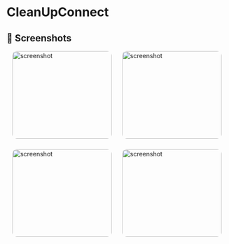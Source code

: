 # CleanUpConnect

<h2>📸 Screenshots</h2>

<div style="display: flex; flex-wrap: wrap; justify-content: center; gap: 24px;">

  <!-- Image 1 -->
  <div style="width: 45%; height: 200px; overflow: hidden; border-radius: 10px;">
    <img src="https://github.com/user-attachments/assets/7fbea7ee-ea64-4deb-ac87-e0251fd6990f"
         style="width: 100%; height: 100%; object-fit: cover;" alt="screenshot">
  </div>

  <!-- Image 2 -->
  <div style="width: 45%; height: 200px; overflow: hidden; border-radius: 10px;">
    <img src="https://github.com/user-attachments/assets/1def23f6-1b44-450d-afbe-a82ec1bdb450"
         style="width: 100%; height: 100%; object-fit: cover;" alt="screenshot">
  </div>

  <!-- Image 3 -->
  <div style="width: 45%; height: 200px; overflow: hidden; border-radius: 10px;">
    <img src="https://github.com/user-attachments/assets/3d7c0a13-ffac-4466-be44-4ecbe4f02eac"
         style="width: 100%; height: 100%; object-fit: cover;" alt="screenshot">
  </div>

  <!-- Image 4 -->
  <div style="width: 45%; height: 200px; overflow: hidden; border-radius: 10px;">
    <img src="https://github.com/user-attachments/assets/5e775eef-59bc-4b0b-bbc6-2dd8a1ecdb82"
         style="width: 100%; height: 100%; object-fit: cover;" alt="screenshot">
  </div>

</div>


